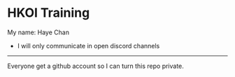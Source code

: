# HKOI Training

My name: Haye Chan

- I will only communicate in open discord channels

---

Everyone get a github account so I can turn this repo private.
